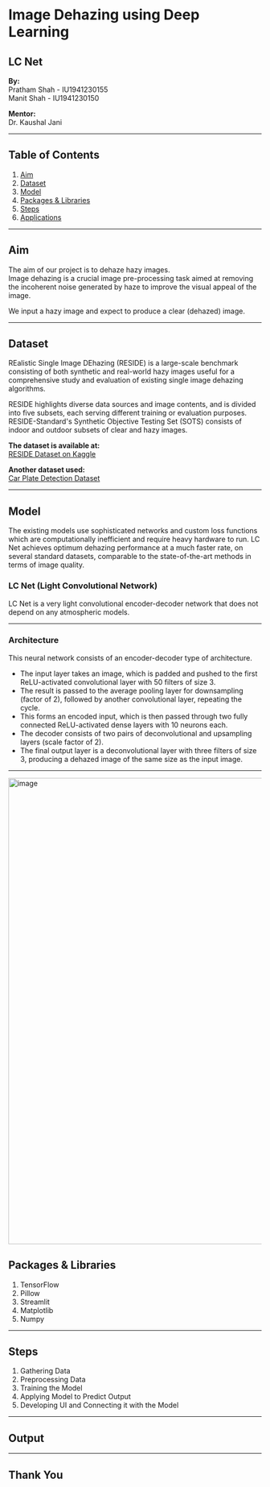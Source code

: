 # Image Dehazing using Deep Learning

## LC Net

**By:**  
Pratham Shah - IU1941230155  
Manit Shah - IU1941230150

**Mentor:**  
Dr. Kaushal Jani

---

## Table of Contents

1. [Aim](#aim)  
2. [Dataset](#dataset)  
3. [Model](#model)  
4. [Packages & Libraries](#packages-libraries)  
5. [Steps](#steps)  
6. [Applications](#applications)

---

## Aim

The aim of our project is to dehaze hazy images.  
Image dehazing is a crucial image pre-processing task aimed at removing the incoherent noise generated by haze to improve the visual appeal of the image.

We input a hazy image and expect to produce a clear (dehazed) image.

---

## Dataset

REalistic Single Image DEhazing (RESIDE) is a large-scale benchmark consisting of both synthetic and real-world hazy images useful for a comprehensive study and evaluation of existing single image dehazing algorithms.

RESIDE highlights diverse data sources and image contents, and is divided into five subsets, each serving different training or evaluation purposes. RESIDE-Standard's Synthetic Objective Testing Set (SOTS) consists of indoor and outdoor subsets of clear and hazy images.

**The dataset is available at:**  
[RESIDE Dataset on Kaggle](https://www.kaggle.com/datasets/balraj98/synthetic-objective-testing-set-sots-reside)

**Another dataset used:**  
[Car Plate Detection Dataset](https://www.kaggle.com/datasets/andrewmvd/car-plate-detection)

---

## Model

The existing models use sophisticated networks and custom loss functions which are computationally inefficient and require heavy hardware to run. LC Net achieves optimum dehazing performance at a much faster rate, on several standard datasets, comparable to the state-of-the-art methods in terms of image quality.

### LC Net (Light Convolutional Network)

LC Net is a very light convolutional encoder-decoder network that does not depend on any atmospheric models.

---

### Architecture

This neural network consists of an encoder-decoder type of architecture.

- The input layer takes an image, which is padded and pushed to the first ReLU-activated convolutional layer with 50 filters of size 3.
- The result is passed to the average pooling layer for downsampling (factor of 2), followed by another convolutional layer, repeating the cycle.
- This forms an encoded input, which is then passed through two fully connected ReLU-activated dense layers with 10 neurons each.
- The decoder consists of two pairs of deconvolutional and upsampling layers (scale factor of 2).
- The final output layer is a deconvolutional layer with three filters of size 3, producing a dehazed image of the same size as the input image.

---
<img width="926" alt="image" src="https://github.com/user-attachments/assets/b6269f93-414f-45b7-a4b9-d8220afc6f15">



## Packages & Libraries

1. TensorFlow  
2. Pillow  
3. Streamlit  
4. Matplotlib  
5. Numpy  

---

## Steps

1. Gathering Data  
2. Preprocessing Data  
3. Training the Model  
4. Applying Model to Predict Output  
5. Developing UI and Connecting it with the Model  

---

## Output

---

## Thank You
